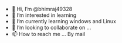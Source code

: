 - 👋 Hi, I’m @bhimraj49328
- 👀 I’m interested in learning
- 🌱 I’m currently learning windows and Linux 
- 💞️ I’m looking to collaborate on ...
- 📫 How to reach me ... By mail

<!---
bhimraj49328/bhimraj49328 is a ✨ special ✨ repository because its `README.md` (this file) appears on your GitHub profile.
You can click the Preview link to take a look at your changes.
--->
